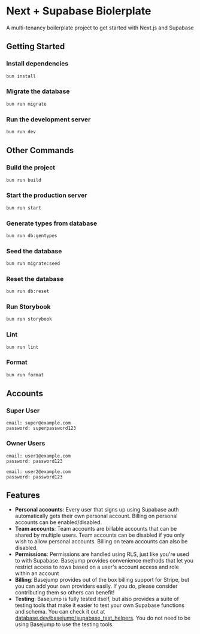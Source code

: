 # Next + Supabase Biolerplate

A multi-tenancy boilerplate project to get started with Next.js and Supabase

## Getting Started

### Install dependencies

```bash
bun install
```

### Migrate the database

```bash
bun run migrate
```

### Run the development server

```bash
bun run dev
```

## Other Commands

### Build the project

```bash
bun run build
```

### Start the production server

```bash
bun run start
```

### Generate types from database

```bash
bun run db:gentypes
```

### Seed the database

```bash
bun run migrate:seed
```

### Reset the database

```bash
bun run db:reset
```

### Run Storybook

```bash
bun run storybook
```

### Lint

```bash
bun run lint
```

### Format

```bash
bun run format
```

## Accounts

### Super User

```
email: super@example.com
password: superpassword123
```

### Owner Users

```
email: user1@example.com
password: password123

email: user2@example.com
password: password123
```

## Features

- **Personal accounts**: Every user that signs up using Supabase auth automatically gets their own personal account.
  Billing on personal accounts can be enabled/disabled.
- **Team accounts**: Team accounts are billable accounts that can be shared by multiple users. Team accounts can be
  disabled if you only wish to allow personal accounts. Billing on team accounts can also be disabled.
- **Permissions**: Permissions are handled using RLS, just like you're used to with Supabase. Basejump provides
  convenience methods that let you restrict access to rows based on a user's account access and role within an account
- **Billing**: Basejump provides out of the box billing support for Stripe, but you can add your own providers easily.
  If you do, please consider contributing them so others can benefit!
- **Testing**: Basejump is fully tested itself, but also provides a suite of testing tools that make it easier to test
  your own Supabase functions and schema. You can check it out
  at [database.dev/basejump/supabase_test_helpers](https://database.dev/basejump/supabase_test_helpers). You do not need
  to be using Basejump to use the testing tools.
